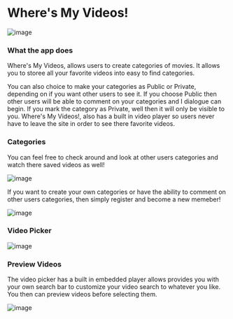# Where's My Videos!

![image](https://user-images.githubusercontent.com/37715269/46563173-e10a0980-c8b4-11e8-974a-50e499fdb944.png)

###  What the app does

Where's My Videos, allows users to create categories of movies. It allows you to storee all your favorite videos 
into easy to find categories. 

You can also choice to make your categories as Public or Private, depending on if you want other users to see it.
If you choose Public then other users will be able to comment on your categories and I dialogue can begin. If you mark the category as
Private, well then it will only be visible to you. Where's My Videos!, also has a built in video player so users never have to leave the site in order to see there favorite videos.

### Categories 

You can feel free to check around and look at other users categories and watch there saved videos as well!

![image](https://user-images.githubusercontent.com/37715269/46563433-50342d80-c8b6-11e8-9599-cb59af7169bf.png)
 
If you want to create your own  categories or have the ability to comment on other users categories, then simply register and become a new memeber!

![image](https://user-images.githubusercontent.com/37715269/46563492-aacd8980-c8b6-11e8-9d6a-ad792a842363.png)


### Video Picker

![image](https://user-images.githubusercontent.com/37715269/46563268-54ac1680-c8b5-11e8-8c51-fcc0b3e8393e.png)

### Preview Videos
The video picker has a built in embedded player allows provides you with your own search bar to customize your video search to whatever you like. 
You then can preview videos before selecting them.

![image](https://user-images.githubusercontent.com/37715269/46563344-aeacdc00-c8b5-11e8-833d-9e9ad3479000.png)

